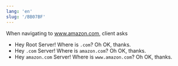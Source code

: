 ```yaml
---
lang: 'en'
slug: '/BB07BF'
---
```


When navigating to www.amazon.com, client asks

- Hey Root Server! Where is `.com`? Oh OK, thanks.
- Hey `.com` Server! Where is `amazon.com`? Oh OK, thanks.
- Hey `amazon.com` Server! Where is `www.amazon.com`? Oh OK, thanks.

